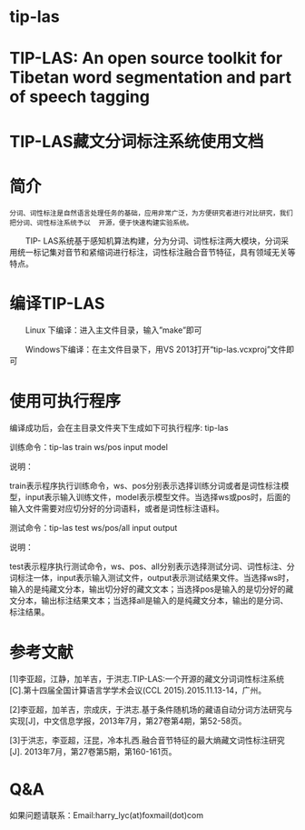 # tip-las
TIP-LAS: An open source toolkit for Tibetan word segmentation and part of speech tagging
===============
TIP-LAS藏文分词标注系统使用文档
===============
# 简介

    分词、词性标注是自然语言处理任务的基础，应用非常广泛，为方便研究者进行对比研究，我们把分词、词性标注系统予以  开源，便于快速构建实验系统。
　　TIP- LAS系统基于感知机算法构建，分为分词、词性标注两大模块，分词采用统一标记集对音节和紧缩词进行标注，词性标注融合音节特征，具有领域无关等特点。

# 编译TIP-LAS 

　　Linux  下编译：进入主文件目录，输入”make”即可 
  
　　Windows下编译：在主文件目录下，用VS 2013打开“tip-las.vcxproj”文件即可
# 使用可执行程序

编译成功后，会在主目录文件夹下生成如下可执行程序: tip-las

训练命令：tip-las train  ws/pos  input  model 

说明：

train表示程序执行训练命令，ws、pos分别表示选择训练分词或者是词性标注模型，input表示输入训练文件，model表示模型文件。当选择ws或pos时，后面的输入文件需要对应切分好的分词语料，或者是词性标注语料。

测试命令：tip-las test  ws/pos/all  input  output

说明：

test表示程序执行测试命令，ws、pos、all分别表示选择测试分词、词性标注、分词标注一体，input表示输入测试文件，output表示测试结果文件。当选择ws时，输入的是纯藏文分本，输出切分好的藏文文本；当选择pos是输入的是切分好的藏文分本，输出标注结果文本；当选择all是输入的是纯藏文分本，输出的是分词、标注结果。

# 参考文献

[1]李亚超，江静，加羊吉，于洪志.TIP-LAS:一个开源的藏文分词词性标注系统[C].第十四届全国计算语言学学术会议(CCL 2015).2015.11.13-14，广州。

[2]李亚超，加羊吉，宗成庆，于洪志.基于条件随机场的藏语自动分词方法研究与实现[J]，中文信息学报，2013年7月，第27卷第4期，第52-58页。

[3]于洪志，李亚超，汪昆，冷本扎西.融合音节特征的最大熵藏文词性标注研究[J]. 2013年7月，第27卷第5期，第160-161页。
# Q&A
如果问题请联系：Email:harry_lyc(at)foxmail(dot)com
